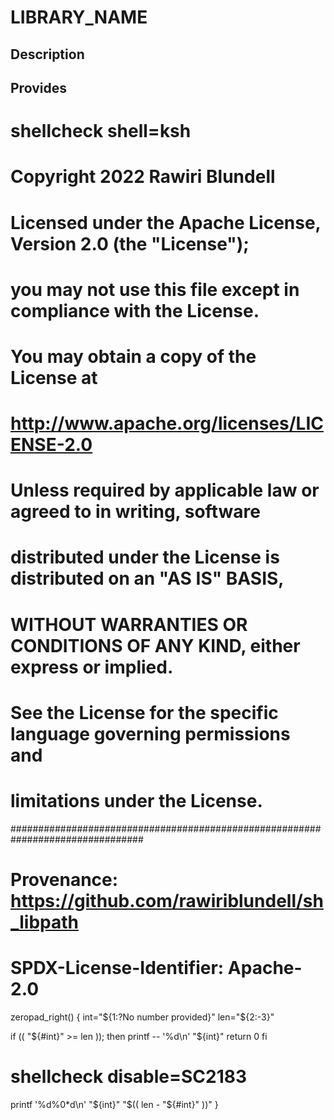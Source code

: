 # LIBRARY_NAME

## Description

## Provides
# shellcheck shell=ksh

# Copyright 2022 Rawiri Blundell
#
# Licensed under the Apache License, Version 2.0 (the "License");
# you may not use this file except in compliance with the License.
# You may obtain a copy of the License at
#
#     http://www.apache.org/licenses/LICENSE-2.0
#
# Unless required by applicable law or agreed to in writing, software
# distributed under the License is distributed on an "AS IS" BASIS,
# WITHOUT WARRANTIES OR CONDITIONS OF ANY KIND, either express or implied.
# See the License for the specific language governing permissions and
# limitations under the License.
################################################################################
# Provenance: https://github.com/rawiriblundell/sh_libpath
# SPDX-License-Identifier: Apache-2.0

zeropad_right() {
  int="${1:?No number provided}"
  len="${2:-3}"

  if (( "${#int}" >= len )); then
    printf -- '%d\n' "${int}"
    return 0
  fi

  # shellcheck disable=SC2183
  printf '%d%0*d\n' "${int}" "$(( len - "${#int}" ))"
}
